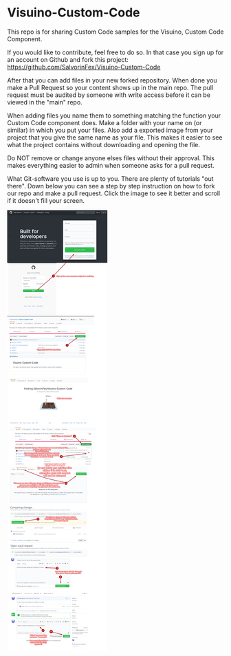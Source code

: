 # Visuino-Custom-Code
This repo is for sharing Custom Code samples for the Visuino, Custom Code Component.

If you would like to contribute, feel free to do so. In that case you sign up for an account on Github and fork this project:  https://github.com/SalvorinFex/Visuino-Custom-Code

After that you can add files in your new forked repository. When done you make a Pull Request so your content shows up in the main repo.
The pull request must be audited by someone with write access before it can be viewed in the "main" repo.

When adding files you name them to something matching the function your Custom Code component does. Make a folder with your name on (or similar) in which you put your files. Also add a exported image from your project that you give the same name as your file. This makes it easier to see what the project contains without downloading and opening the file.

Do NOT remove or change anyone elses files without their approval. This makes everything easier to admin when someone asks for a pull request.

What Git-software you use is up to you. There are plenty of tutorials "out there".
Down below you can see a step by step instruction on how to fork our repo and make a pull request.
Click the image to see it better and scroll if it doesn't fill your screen.

<img src="How_to_fork_the_repo_and_contribute.png" alt="How to fork the repo and contribute">
